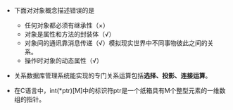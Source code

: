 - 下面对对象概念描述错误的是
  - 任何对象都必须有继承性（×）
  - 对象是属性和方法的封装体（√）
  - 对象间的通讯靠消息传递（√）模拟现实世界中不同事物彼此之间的关系。
  - 操作时对象的动态属性（√）

- 关系数据库管理系统能实现的专门关系运算包括**选择、投影、连接运算**。
- 在C语言中，int(*ptr)[M]中的标识符ptr是一个纸箱具有M个整型元素的一维数组的指针。